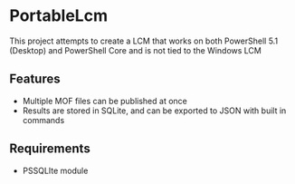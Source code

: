 # PortableLcm
This project attempts to create a LCM that works on both PowerShell 5.1 (Desktop) and PowerShell Core and is not tied to the Windows LCM

## Features

* Multiple MOF files can be published at once
* Results are stored in SQLite, and can be exported to JSON with built in commands

## Requirements

* PSSQLIte module
